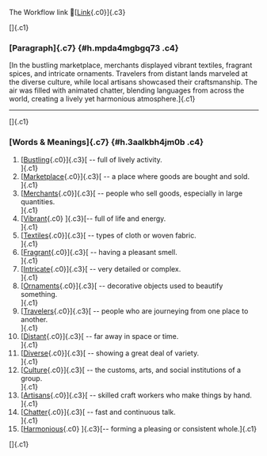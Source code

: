 The Workflow link
👏[[Link](https://www.google.com/url?q=http://www.google.com&sa=D&source=editors&ust=1757677295782199&usg=AOvVaw2kV_RUGTyu1gBIgpxwUwU3){.c0}]{.c3}

[]{.c1}

### [Paragraph]{.c7} {#h.mpda4mgbgq73 .c4}

[In the bustling marketplace, merchants displayed vibrant textiles,
fragrant spices, and intricate ornaments. Travelers from distant lands
marveled at the diverse culture, while local artisans showcased their
craftsmanship. The air was filled with animated chatter, blending
languages from across the world, creating a lively yet harmonious
atmosphere.]{.c1}

------------------------------------------------------------------------

[]{.c1}

### [Words & Meanings]{.c7} {#h.3aalkbh4jm0b .c4}

1.  [[Bustling](https://www.google.com/url?q=http://www.google.com&sa=D&source=editors&ust=1757677295784237&usg=AOvVaw2kCotaFvzZho0wffgabHME){.c0}]{.c3}[ --
    full of lively activity.\
    ]{.c1}
2.  [[Marketplace](https://www.google.com/url?q=http://www.google.com&sa=D&source=editors&ust=1757677295784607&usg=AOvVaw1sTBy_EvY6FH1JiLDhXdvx){.c0}]{.c3}[ --
    a place where goods are bought and sold.\
    ]{.c1}
3.  [[Merchants](https://www.google.com/url?q=http://www.google.com&sa=D&source=editors&ust=1757677295784941&usg=AOvVaw2tm5ndonliWXlt_YZkjd-O){.c0}]{.c3}[ --
    people who sell goods, especially in large quantities.\
    ]{.c1}
4.  [[Vibrant](https://www.google.com/url?q=http://www.google.com&sa=D&source=editors&ust=1757677295785318&usg=AOvVaw1Hy2bTh9yxrhLQtqR2xkvt){.c0}
    ]{.c3}[-- full of life and energy.\
    ]{.c1}
5.  [[Textiles](https://www.google.com/url?q=http://www.google.com&sa=D&source=editors&ust=1757677295785518&usg=AOvVaw1-yB0xu3_xk4A9hLSgLzUD){.c0}]{.c3}[ --
    types of cloth or woven fabric.\
    ]{.c1}
6.  [[Fragrant](https://www.google.com/url?q=http://www.google.com&sa=D&source=editors&ust=1757677295785739&usg=AOvVaw1PUpc9w77dc0zcQXcdre12){.c0}]{.c3}[ --
    having a pleasant smell.\
    ]{.c1}
7.  [[Intricate](https://www.google.com/url?q=http://www.google.com&sa=D&source=editors&ust=1757677295785959&usg=AOvVaw0pIAM4i00EgfsbbRK9Mmmd){.c0}]{.c3}[ --
    very detailed or complex.\
    ]{.c1}
8.  [[Ornaments](https://www.google.com/url?q=http://www.google.com&sa=D&source=editors&ust=1757677295786228&usg=AOvVaw24423JfmYAOO2eMbyoQgVw){.c0}]{.c3}[ --
    decorative objects used to beautify something.\
    ]{.c1}
9.  [[Travelers](https://www.google.com/url?q=http://www.google.com&sa=D&source=editors&ust=1757677295786621&usg=AOvVaw1hHp2PgzhjzquRa5bF0_sn){.c0}]{.c3}[ --
    people who are journeying from one place to another.\
    ]{.c1}
10. [[Distant](https://www.google.com/url?q=http://www.google.com&sa=D&source=editors&ust=1757677295787075&usg=AOvVaw23xUUlVZ8K29RY0DB6P5w9){.c0}]{.c3}[ --
    far away in space or time.\
    ]{.c1}
11. [[Diverse](https://www.google.com/url?q=http://www.google.com&sa=D&source=editors&ust=1757677295787321&usg=AOvVaw1njDC-H8AzUjaT7QWnChlx){.c0}]{.c3}[ --
    showing a great deal of variety.\
    ]{.c1}
12. [[Culture](https://www.google.com/url?q=http://www.google.com&sa=D&source=editors&ust=1757677295787636&usg=AOvVaw0VU1YcwEsMVedneSHSlJSP){.c0}]{.c3}[ --
    the customs, arts, and social institutions of a group.\
    ]{.c1}
13. [[Artisans](https://www.google.com/url?q=http://www.google.com&sa=D&source=editors&ust=1757677295788045&usg=AOvVaw0EbQ3HH-V2DX6TZ8xnyAYY){.c0}]{.c3}[ --
    skilled craft workers who make things by hand.\
    ]{.c1}
14. [[Chatter](https://www.google.com/url?q=http://www.google.com&sa=D&source=editors&ust=1757677295788372&usg=AOvVaw2Qlu1YJ1hUeWe3byzCUZsn){.c0}]{.c3}[ --
    fast and continuous talk.\
    ]{.c1}
15. [[Harmonious](https://www.google.com/url?q=http://www.google.com&sa=D&source=editors&ust=1757677295788645&usg=AOvVaw2Cdcc9oMAT1YiGviRoIeYw){.c0}
    ]{.c3}[-- forming a pleasing or consistent whole.]{.c1}

[]{.c1}

